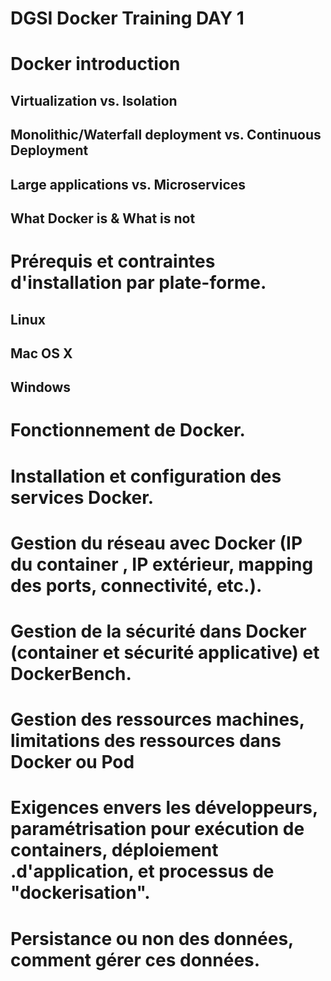 DGSI Docker Training DAY 1
==========================
# Docker introduction

## Virtualization vs. Isolation

## Monolithic/Waterfall deployment vs. Continuous Deployment

## Large applications vs. Microservices

## What Docker is & What is not

# Prérequis et contraintes d'installation par plate-forme.

## Linux

## Mac OS X

## Windows

# Fonctionnement de Docker.

# Installation et configuration des services Docker.

# Gestion du réseau avec Docker (IP du container , IP extérieur, mapping des ports, connectivité, etc.).

# Gestion de la sécurité dans Docker (container et sécurité applicative) et DockerBench.

# Gestion des ressources machines, limitations des ressources dans Docker ou Pod

# Exigences envers les développeurs, paramétrisation pour exécution de containers, déploiement .d'application, et processus de "dockerisation".

# Persistance ou non des données, comment gérer ces données.
